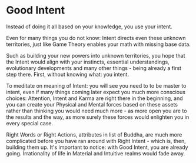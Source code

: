 # Good Intent

Instead of doing it all based on your knowledge, you use your intent.

Even for many things you do not know: Intent directs even these unknown territories, just like Game Theory enables your math with missing base data.

Such as building your new powers into unknown territories, you hope that the Intent would align with your instincts, essential understandings, evolutionary developments and many other things - being already a first step there. First, without knowing what: you intent.

To meditate on meaning of Intent: you will see you need to to be master to intent, even if many things coming later expect you much more conscious choices: Attention, Intent and Karma are right there in the beginning, and you can create your Physical and Mental forces based on these assets rather than thinking you would need much more - as more open you are to the results and the way, as more surely these forces would enlighten you in every special case.

Right Words or Right Actions, attributes in list of Buddha, are much more complicated before you have ran around with Right Intent - which is, then, building them up. It's important to notice: with Good Intent, you are already going. Irrationality of life in Material and Intuitive realms would fade away.
